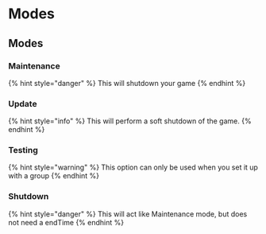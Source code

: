 # Modes

## Modes

### Maintenance

{% hint style="danger" %}
This will shutdown your game
{% endhint %}

### Update

{% hint style="info" %}
This will perform a soft shutdown of the game.
{% endhint %}



### Testing

{% hint style="warning" %}
This option can only be used when you set it up with a group
{% endhint %}



### Shutdown

{% hint style="danger" %}
This will act like Maintenance mode, but does not need a endTime
{% endhint %}



